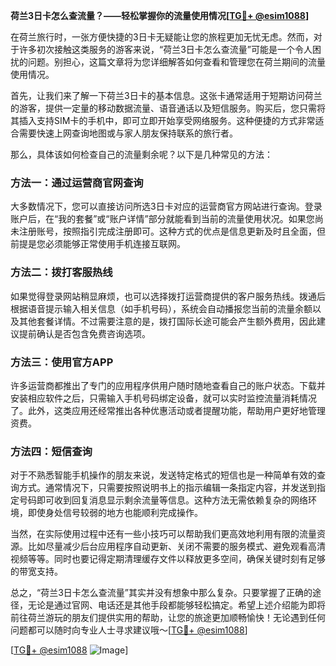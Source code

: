 **荷兰3日卡怎么查流量？——轻松掌握你的流量使用情况[[TG💪+ @esim1088](https://t.me/s/esim1088)]**

在荷兰旅行时，一张方便快捷的3日卡无疑能让您的旅程更加无忧无虑。然而，对于许多初次接触这类服务的游客来说，“荷兰3日卡怎么查流量”可能是一个令人困扰的问题。别担心，这篇文章将为您详细解答如何查看和管理您在荷兰期间的流量使用情况。

首先，让我们来了解一下荷兰3日卡的基本信息。这张卡通常适用于短期访问荷兰的游客，提供一定量的移动数据流量、语音通话以及短信服务。购买后，您只需将其插入支持SIM卡的手机中，即可立即开始享受网络服务。这种便捷的方式非常适合需要快速上网查询地图或与家人朋友保持联系的旅行者。

那么，具体该如何检查自己的流量剩余呢？以下是几种常见的方法：

### 方法一：通过运营商官网查询
大多数情况下，您可以直接访问所选3日卡对应的运营商官方网站进行查询。登录账户后，在“我的套餐”或“账户详情”部分就能看到当前的流量使用状况。如果您尚未注册账号，按照指引完成注册即可。这种方式的优点是信息更新及时且全面，但前提是您必须能够正常使用手机连接互联网。

### 方法二：拨打客服热线
如果觉得登录网站稍显麻烦，也可以选择拨打运营商提供的客户服务热线。拨通后根据语音提示输入相关信息（如手机号码），系统会自动播报您当前的流量余额以及其他套餐详情。不过需要注意的是，拨打国际长途可能会产生额外费用，因此建议提前确认是否包含免费咨询选项。

### 方法三：使用官方APP
许多运营商都推出了专门的应用程序供用户随时随地查看自己的账户状态。下载并安装相应软件之后，只需输入手机号码绑定设备，就可以实时监控流量消耗情况了。此外，这类应用还经常推出各种优惠活动或者提醒功能，帮助用户更好地管理资费。

### 方法四：短信查询
对于不熟悉智能手机操作的朋友来说，发送特定格式的短信也是一种简单有效的查询方式。通常情况下，只需要按照说明书上的指示编辑一条指定内容，并发送到指定号码即可收到回复消息显示剩余流量等信息。这种方法无需依赖复杂的网络环境，即使身处信号较弱的地方也能顺利完成操作。

当然，在实际使用过程中还有一些小技巧可以帮助我们更高效地利用有限的流量资源。比如尽量减少后台应用程序自动更新、关闭不需要的服务模式、避免观看高清视频等等。同时也要记得定期清理缓存文件以释放更多空间，确保关键时刻有足够的带宽支持。

总之，“荷兰3日卡怎么查流量”其实并没有想象中那么复杂。只要掌握了正确的途径，无论是通过官网、电话还是其他手段都能够轻松搞定。希望上述介绍能为即将前往荷兰游玩的朋友们提供实用的帮助，让您的旅途更加顺畅愉快！无论遇到任何问题都可以随时向专业人士寻求建议哦～[[TG💪+ @esim1088](https://t.me/s/esim1088)]

[[TG💪+ @esim1088](https://t.me/s/esim1088) ![Image](https://i.postimg.cc/4NQfJmqS/Snipaste-2025-05-13-00-14-12.png)]
